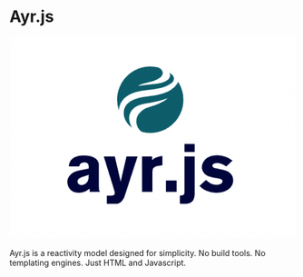 # Ayr.js

![Alt text](image.png)

Ayr.js is a reactivity model designed for simplicity.  No build tools.  No templating engines. Just HTML and Javascript.

